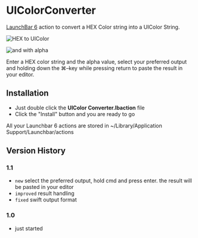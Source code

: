 # UIColorConverter

[LaunchBar 6](http://www.obdev.at/products/launchbar/index.html) action to convert a HEX Color string into a UIColor String.

![HEX to UIColor](http://www.sebastianf.net/stuff/Bilder/Blog/UIColorLaunchbar/UIColorConverter.png)

![and with alpha](http://www.sebastianf.net/stuff/Bilder/Blog/UIColorLaunchbar/UIColorConverterAlpha.png)


Enter a HEX color string and the alpha value, select your preferred output and holding down the ⌘–key while pressing return to paste the result in your editor.


## Installation

* Just double click the **UIColor Converter.lbaction** file
* Click the "Install" button and you are ready to go

All your Launchbar 6 actions are stored in ~/Library/Application Support/Launchbar/actions


## Version History

### 1.1
* `new` select the preferred output, hold cmd and press enter. the result will be pasted in your editor
* `improved` result handling
* `fixed` swift output format

### 1.0

* just started
